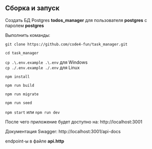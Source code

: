 ## Сборка и запуск

Создать БД Postgres **todos_manager** для пользователя **postgres** с паролем **postgres**

Выполнить команды:

`git clone https://github.com/code4-fun/task_manager.git`

`cd task_manager`

`cp .\.env.example .\.env` для Windows  
`cp ./.env.example ./.env` для Linux

`npm install`

`npm run build`

`npm run migrate`

`npm run seed`

`npm start` или `npm run dev`

После чего приложение будет доступно на: http://localhost:3001

Документация Swagger: http://localhost:3001/api-docs

endpoint-ы в файле **api.http**
